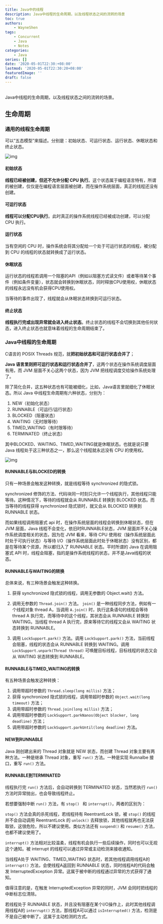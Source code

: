 ```yaml
---
title: Java中的线程
description: Java中线程的生命周期，以及线程状态之间的流转的场景
toc: true
authors: 
    - WayneShen
tags: 
    - Concurrent
    - Java
    - Notes
categories: 
    - Java
series: []
date: '2020-05-01T22:30:+08:00'
lastmod: '2020-05-01T22:30:20+08:00'
featuredImage: ''
draft: false
---
```


</br>
Java中线程的生命周期，以及线程状态之间的流转的场景。

<!--more-->

## 生命周期


### 通用的线程生命周期

可以“五态模型”来描述。分别是：初始状态、可运行状态、运行状态、休眠状态和终止状态。

![img](../../../assets/Java中的线程/9bbc6fa7fb4d631484aa953626cf6ae5.png)

#### 初始状态

**线程已经被创建，但还不允许分配 CPU 执行**。这个状态属于编程语言特有，所谓的被创建，仅仅是在编程语言层面被创建，而在操作系统层面，真正的线程还没有创建。

#### 可运行状态

**线程可以分配CPU执行**。此时真正的操作系统线程已经被成功创建，可以分配 CPU 执行。

#### 运行状态

当有空闲的 CPU 时，操作系统会将其分配给一个处于可运行状态的线程，被分配到 CPU 的线程的状态就转换成了运行状态。

#### 休眠状态

运行状态的线程若调用一个阻塞的API（例如以阻塞方式读文件）或者等待某个事件（例如条件变量），状态就会转换到休眠状态，同时释放CPU使用权，休眠状态的线程永远没有机会获得CPU使用权。

当等待的事件出现了，线程就会从休眠状态转换到可运行状态。

#### 终止状态

**线程执行完或出现异常就会进入终止状态**。终止状态的线程不会切换到其他任何状态，进入终止状态也就意味着线程的生命周期结束了。

### Java中线程的生命周期

C语言的 POSIX Threads 规范，就**把初始状态和可运行状态合并了**；

**Java 语言里则把可运行状态和运行状态合并了**，这两个状态在操作系统调度层面有用，而 JVM 层面不关心这两个状态，因为 JVM 把线程调度交给操作系统处理了。

除了简化合并，这五种状态也有可能被细化，比如，Java语言里就细化了休眠状态。所以 Java 中线程生命周期有六种状态，分别为：

1. NEW（初始化状态）
2. RUNNABLE（可运行/运行状态）
3. BLOCKED（阻塞状态）
4. WAITING（无时限等待）
5. TIMED_WAITING（有时限等待）
6. TERMINATED（终止状态）

其中BLOCKED、WAITING、TIMED_WAITING就是休眠状态。也就是说只要 Java 线程处于这三种状态之一，那么这个线程就永远没有 CPU 的使用权。

![img](../../../assets/Java中的线程/3f6c6bf95a6e8627bdf3cb621bbb7f8c.png)

#### RUNNABLE与BLOCKED的转换
只有一种场景会触发这种转换，就是线程等待 synchronized 的隐式锁。

synchronized 修饰的方法、代码块同一时刻只允许一个线程执行，其他线程只能等待。这种情况下，等待的线程就会从 RUNNABLE 转换到 BLOCKED 状态。而当等待的线程获得 synchronized 隐式锁时，就又会从 BLOCKED 转换到 RUNNABLE 状态。

而如果线程调用阻塞式 api 时，在操作系统层面的线程会转换到休眠状态，但在 JVM 层面，Java 线程不会变化，依旧时RUNNABLE状态，JVM 层面并不关心操作系统调度相关的状态，因为在 JVM 看来，等待 CPU 使用权（操作系统层面此时处于可执行状态）与等待 I/O（操作系统层面此时处于休眠状态）没有区别，都是在等待某个资源，所以都归入了 RUNNABLE 状态。平时所谓的 Java 在调用阻塞式 API 时，线程会阻塞，指的是操作系统线程的状态，并不是Java线程的状态。

#### RUNNABLE与WAITING的转换

总体来说，有三种场景会触发这种转换。

1. 获得 synchronized 隐式锁的线程，调用无参数的 Object.wait() 方法。

2. 调用无参数的 `Thread.join()` 方法。 `join()` 是一种线程同步方法，例如有一个线程对象 thread A，当调用 `A.join()` 时，执行这条语句的线程会等待 thread A 执行完，而等待中的这个线程，其状态会从 RUNNABLE 转换到 WAITING。当线程 thread A 执行完，原来等待它的线程又会从 WAITING 状态转换到 RUNNABLE。
3. 调用 `LockSupport.park()` 方法。调用 `LockSupport.park()` 方法，当前线程会阻塞，线程的状态会从 RUNNABLE 转换到 WAITING。调用`LockSupport.unpark(Thread thread)` 可唤醒目标线程，目标线程的状态又会从 WAITING 状态转换到 RUNNABLE。

#### RUNNABLE与TIMED_WAITING的转换

有五种场景会触发这种转换：

1. 调用带超时参数的 `Thread.sleep(long millis)` 方法；
2. 获得 synchronized 隐式锁的线程，调用带超时参数的 `Object.wait(long timeout)` 方法；
3. 调用带超时参数的 `Thread.join(long millis)` 方法；
4. 调用带超时参数的 `LockSupport.parkNanos(Object blocker, long deadline)` 方法；
5. 调用带超时参数的 `LockSupport.parkUntil(long deadline)` 方法。

#### NEW到RUNNABLE
Java 刚创建出来的 Thread 对象就是 NEW 状态，而创建 Thread 对象主要有两种方法。一种是继承 Thread 对象，重写 `run()` 方法。一种是实现 Runnalbe 接口，重写 `run()` 方法。

#### RUNNABLE到TERMINATED

线程执行完 `run()` 方法后，会自动转换到 TERMINATED 状态，当然若执行 `run()` 方法时异常抛出，也会导致线程终止。

若想要强制中断 `run()` 方法，有 `stop() ` 和 `interrupt()`，两者的区别为：

`stop()` 方法会真的杀死线程，若线程持有 ReentrantLock 锁，被 `stop()` 的线程并不会自动调用 ReentrantLock 的 `unlock()` 去释放锁，其他线程就再也无法获取锁，这很危险，所以不建议使用。类似方法还有 `suspend()` 和 `resume()` 方法，也都不建议使用了。

`interrupt()` 方法相对比较温柔，线程有机会执行一些后续操作，同时也可以无视这个通知。被 interrupt 的线程可以通过异常或主动检测来接收通知。

当线程A处于 WAITING、TIMED_WAITING 状态时，若其他线程调用线程A的 `interrupt()` 方法，会使线程A返回到 RUNNABLE 状态，同时线程A的代码会触发 InterruptedException 异常。这属于被中断的线程通过异常的方式获得了通知。

值得注意的是，在触发 InterruptedException 异常的同时，JVM 会同时把线程的中断标志位清除。

若线程处于 RUNNABLE 状态，并且没有阻塞在某个I/O操作上，此时其他线程调用线程A的 `interrupt()` 方法，那线程A可以通过 `isInterrupted()` 方法，检测是不是自己被中断了。这属于主动检测的方式。






